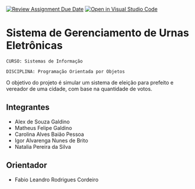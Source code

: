 [![Review Assignment Due Date](https://classroom.github.com/assets/deadline-readme-button-24ddc0f5d75046c5622901739e7c5dd533143b0c8e959d652212380cedb1ea36.svg)](https://classroom.github.com/a/U2JBmGZJ)
[![Open in Visual Studio Code](https://classroom.github.com/assets/open-in-vscode-718a45dd9cf7e7f842a935f5ebbe5719a5e09af4491e668f4dbf3b35d5cca122.svg)](https://classroom.github.com/online_ide?assignment_repo_id=15254262&assignment_repo_type=AssignmentRepo)
# Sistema de Gerenciamento de Urnas Eletrônicas 

`CURSO: Sistemas de Informação`

`DISCIPLINA: Programação Orientada por Objetos`


O objetivo do projeto é simular um sistema de eleição para prefeito e vereador de uma cidade, com base na quantidade de votos.



## Integrantes

* Alex de Souza Galdino
* Matheus Felipe Galdino
* Carolina Alves Baião Pessoa
* Igor Alvarenga Nunes de Brito
* Natalia Pereira da Silva

## Orientador

* Fabio Leandro Rodrigues Cordeiro


